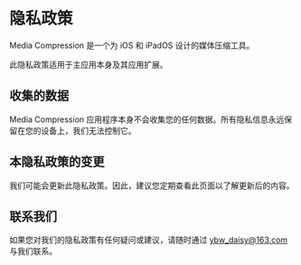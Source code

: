 # 隐私政策

Media Compression 是一个为 iOS 和 iPadOS 设计的媒体压缩工具。

此隐私政策适用于主应用本身及其应用扩展。

## 收集的数据

Media Compression 应用程序本身不会收集您的任何数据。所有隐私信息永远保留在您的设备上，我们无法控制它。

## 本隐私政策的变更

我们可能会更新此隐私政策。因此，建议您定期查看此页面以了解更新后的内容。

## 联系我们

如果您对我们的隐私政策有任何疑问或建议，请随时通过 [ybw_daisy@163.com](ybw_daisy@163.com) 与我们联系。